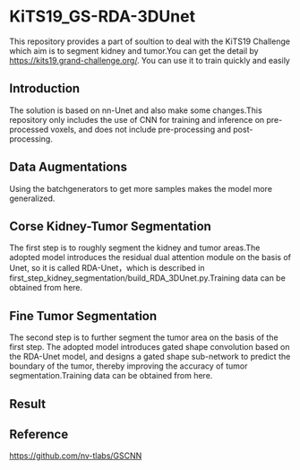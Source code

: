 # KiTS19_GS-RDA-3DUnet
This repository provides a part of soultion to deal with the KiTS19 Challenge which aim is to segment kidney and tumor.You can get the detail by https://kits19.grand-challenge.org/. You can use it to train quickly and easily
## Introduction
The solution is based on nn-Unet and also make some changes.This repository only includes the use of CNN for training and inference on pre-processed voxels, and does not include pre-processing and post-processing.
## Data Augmentations
Using the batchgenerators to get more samples makes the model more generalized.
## Corse Kidney-Tumor Segmentation
The first step is to roughly segment the kidney and tumor areas.The adopted model introduces the residual dual attention module on the basis of Unet, so it is called RDA-Unet，which is described in first_step_kidney_segmentation/build_RDA_3DUnet.py.Training data can be obtained from here.
## Fine Tumor Segmentation
The second step is to further segment the tumor area on the basis of the first step. The adopted model introduces gated shape convolution based on the RDA-Unet model, and designs a gated shape sub-network to predict the boundary of the tumor, thereby improving the accuracy of tumor segmentation.Training data can be obtained from here.
## Result

## Reference
https://github.com/nv-tlabs/GSCNN
